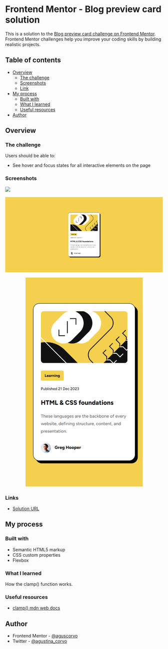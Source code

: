 # Frontend Mentor - Blog preview card solution

This is a solution to the [Blog preview card challenge on Frontend Mentor](https://www.frontendmentor.io/challenges/blog-preview-card-ckPaj01IcS). Frontend Mentor challenges help you improve your coding skills by building realistic projects.

## Table of contents

- [Overview](#overview)
  - [The challenge](#the-challenge)
  - [Screenshots](#screenshots)
  - [Link](#link)
- [My process](#my-process)
  - [Built with](#built-with)
  - [What I learned](#what-i-learned)
  - [Useful resources](#useful-resources)
- [Author](#author)

## Overview

### The challenge

Users should be able to:

- See hover and focus states for all interactive elements on the page

### Screenshots

![](./screenshot.jpg)

<img src="./design/desktop-screenshot.png">

<p align="center"> 
<img src="./design/mobile-screenshot.png" width="375" height="667">

### Links

- [Solution URL](https://aguscorvo.github.io/blog-preview-card/)

## My process

### Built with

- Semantic HTML5 markup
- CSS custom properties
- Flexbox

### What I learned

How the clamp() function works.

### Useful resources

- [clamp() mdn web docs](https://developer.mozilla.org/en-US/docs/Web/CSS/clamp)

## Author

- Frontend Mentor - [@aguscorvo](https://www.frontendmentor.io/profile/aguscorvo)
- Twitter - [@agustina_corvo](https://twitter.com/agustina_corvo)
